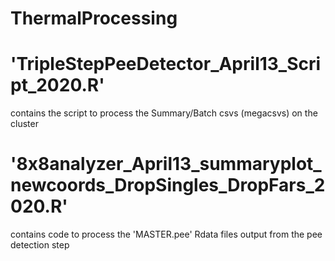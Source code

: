 # ThermalProcessing
# 'TripleStepPeeDetector_April13_Script_2020.R' 
  contains the script to process the Summary/Batch csvs (megacsvs) on the cluster

# '8x8analyzer_April13_summaryplot_newcoords_DropSingles_DropFars_2020.R'
contains code to process the 'MASTER.pee' Rdata files output from the pee detection step

#

#



